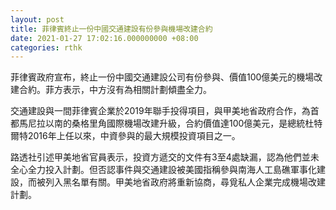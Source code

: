 ```yaml
---
layout: post
title: 菲律賓終止一份中國交通建設有份參與機場改建合約
date: 2021-01-27 17:02:16.000000000 +08:00
categories: rthk
---
```


菲律賓政府宣布，終止一份中國交通建設公司有份參與、價值100億美元的機場改建合約。菲方表示，中方沒有為相關計劃傾盡全力。

交通建設與一間菲律賓企業於2019年聯手投得項目，與甲美地省政府合作，為首都馬尼拉以南的桑格里角國際機場改建升級，合約價值達100億美元，是總統杜特爾特2016年上任以來，中資參與的最大規模投資項目之一。

路透社引述甲美地省官員表示，投資方遞交的文件有3至4處缺漏，認為他們並未全心全力投入計劃。但否認事件與交通建設被美國指稱參與南海人工島礁軍事化建設，而被列入黑名單有關。甲美地省政府將重新協商，尋覓私人企業完成機場改建計劃。
